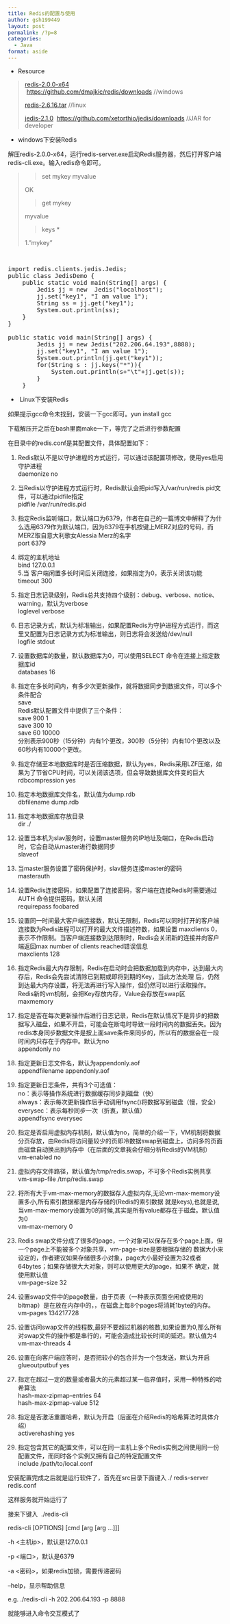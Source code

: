 ```yaml
---
title: Redis的配置与使用
author: gsh199449
layout: post
permalink: /?p=8
categories:
  - Java
format: aside
---
```

*   Resource

> [redis-2.0.0-x64][1]   <https://github.com/dmajkic/redis/downloads> //windows
> 
> [redis-2.6.16.tar][2] //linux
> 
> [jedis-2.1.0][3]  <https://github.com/xetorthio/jedis/downloads> //JAR for developer

*   windows下安装Redis

解压redis-2.0.0-x64，运行redis-server.exe启动Redis服务器，然后打开客户端redis-cli.exe。输入redis命令即可。

> >set mykey myvalue
> 
> OK
> 
> >get mykey
> 
> myvalue
> 
> >keys *
> 
> 1.&#8221;mykey&#8221;

&nbsp;

<pre name="code" class="java">import redis.clients.jedis.Jedis;
public class JedisDemo {  
	public static void main(String[] args) {
		Jedis jj = new  Jedis("localhost");
		jj.set("key1", "I am value 1");
		String ss = jj.get("key1");
		System.out.println(ss);
	}
}

public static void main(String[] args) {
		Jedis jj = new Jedis("202.206.64.193",8888);
		jj.set("key1", "I am value 1");
		System.out.println(jj.get("key1"));
		for(String s : jj.keys("*")){
			System.out.println(s+"\t"+jj.get(s));
		}
	}
</pre>

*    Linux下安装Redis

如果提示gcc命令未找到，安装一下gcc即可。yun install gcc

下载解压开之后在bash里面make一下，等完了之后进行参数配置

在目录中的redis.conf是其配置文件，具体配置如下：

1. Redis默认不是以守护进程的方式运行，可以通过该配置项修改，使用yes启用守护进程  
daemonize no  
2. 当Redis以守护进程方式运行时，Redis默认会把pid写入/var/run/redis.pid文件，可以通过pidfile指定  
pidfile /var/run/redis.pid  
3. 指定Redis监听端口，默认端口为6379，作者在自己的一篇博文中解释了为什么选用6379作为默认端口，因为6379在手机按键上MERZ对应的号码，而MERZ取自意大利歌女Alessia Merz的名字  
port 6379  
4. 绑定的主机地址  
bind 127.0.0.1  
5.当 客户端闲置多长时间后关闭连接，如果指定为0，表示关闭该功能  
timeout 300  
6. 指定日志记录级别，Redis总共支持四个级别：debug、verbose、notice、warning，默认为verbose  
loglevel verbose  
7. 日志记录方式，默认为标准输出，如果配置Redis为守护进程方式运行，而这里又配置为日志记录方式为标准输出，则日志将会发送给/dev/null  
logfile stdout  
8. 设置数据库的数量，默认数据库为0，可以使用SELECT <dbid>命令在连接上指定数据库id  
databases 16  
9. 指定在多长时间内，有多少次更新操作，就将数据同步到数据文件，可以多个条件配合  
save <seconds> <changes>  
Redis默认配置文件中提供了三个条件：  
save 900 1  
save 300 10  
save 60 10000  
分别表示900秒（15分钟）内有1个更改，300秒（5分钟）内有10个更改以及60秒内有10000个更改。

10. 指定存储至本地数据库时是否压缩数据，默认为yes，Redis采用LZF压缩，如果为了节省CPU时间，可以关闭该选项，但会导致数据库文件变的巨大  
rdbcompression yes  
11. 指定本地数据库文件名，默认值为dump.rdb  
dbfilename dump.rdb  
12. 指定本地数据库存放目录  
dir ./  
13. 设置当本机为slav服务时，设置master服务的IP地址及端口，在Redis启动时，它会自动从master进行数据同步  
slaveof <masterip> <masterport>  
14. 当master服务设置了密码保护时，slav服务连接master的密码  
masterauth <master-password>  
15. 设置Redis连接密码，如果配置了连接密码，客户端在连接Redis时需要通过AUTH <password>命令提供密码，默认关闭  
requirepass foobared  
16. 设置同一时间最大客户端连接数，默认无限制，Redis可以同时打开的客户端连接数为Redis进程可以打开的最大文件描述符数，如果设置 maxclients 0，表示不作限制。当客户端连接数到达限制时，Redis会关闭新的连接并向客户端返回max number of clients reached错误信息  
maxclients 128  
17. 指定Redis最大内存限制，Redis在启动时会把数据加载到内存中，达到最大内存后，Redis会先尝试清除已到期或即将到期的Key，当此方法处理 后，仍然到达最大内存设置，将无法再进行写入操作，但仍然可以进行读取操作。Redis新的vm机制，会把Key存放内存，Value会存放在swap区  
maxmemory <bytes>  
18. 指定是否在每次更新操作后进行日志记录，Redis在默认情况下是异步的把数据写入磁盘，如果不开启，可能会在断电时导致一段时间内的数据丢失。因为 redis本身同步数据文件是按上面save条件来同步的，所以有的数据会在一段时间内只存在于内存中。默认为no  
appendonly no  
19. 指定更新日志文件名，默认为appendonly.aof  
appendfilename appendonly.aof  
20. 指定更新日志条件，共有3个可选值：  
no：表示等操作系统进行数据缓存同步到磁盘（快）  
always：表示每次更新操作后手动调用fsync()将数据写到磁盘（慢，安全）  
everysec：表示每秒同步一次（折衷，默认值）  
appendfsync everysec

21. 指定是否启用虚拟内存机制，默认值为no，简单的介绍一下，VM机制将数据分页存放，由Redis将访问量较少的页即冷数据swap到磁盘上，访问多的页面由磁盘自动换出到内存中（在后面的文章我会仔细分析Redis的VM机制）  
vm-enabled no  
22. 虚拟内存文件路径，默认值为/tmp/redis.swap，不可多个Redis实例共享  
vm-swap-file /tmp/redis.swap  
23. 将所有大于vm-max-memory的数据存入虚拟内存,无论vm-max-memory设置多小,所有索引数据都是内存存储的(Redis的索引数据 就是keys),也就是说,当vm-max-memory设置为0的时候,其实是所有value都存在于磁盘。默认值为0  
vm-max-memory 0  
24. Redis swap文件分成了很多的page，一个对象可以保存在多个page上面，但一个page上不能被多个对象共享，vm-page-size是要根据存储的 数据大小来设定的，作者建议如果存储很多小对象，page大小最好设置为32或者64bytes；如果存储很大大对象，则可以使用更大的page，如果不 确定，就使用默认值  
vm-page-size 32  
25. 设置swap文件中的page数量，由于页表（一种表示页面空闲或使用的bitmap）是在放在内存中的，，在磁盘上每8个pages将消耗1byte的内存。  
vm-pages 134217728  
26. 设置访问swap文件的线程数,最好不要超过机器的核数,如果设置为0,那么所有对swap文件的操作都是串行的，可能会造成比较长时间的延迟。默认值为4  
vm-max-threads 4  
27. 设置在向客户端应答时，是否把较小的包合并为一个包发送，默认为开启  
glueoutputbuf yes  
28. 指定在超过一定的数量或者最大的元素超过某一临界值时，采用一种特殊的哈希算法  
hash-max-zipmap-entries 64  
hash-max-zipmap-value 512  
29. 指定是否激活重置哈希，默认为开启（后面在介绍Redis的哈希算法时具体介绍）  
activerehashing yes  
30. 指定包含其它的配置文件，可以在同一主机上多个Redis实例之间使用同一份配置文件，而同时各个实例又拥有自己的特定配置文件  
include /path/to/local.conf

安装配置完成之后就是运行软件了，首先在src目录下面键入 ./ redis-server redis.conf

这样服务就开始运行了

接来下键入  ./redis-cli

redis-cli \[OPTIONS\] \[cmd [arg [arg ...\]]]

-h <主机ip>，默认是127.0.0.1

-p <端口>，默认是6379

-a <密码>，如果redis加锁，需要传递密码

&#8211;help，显示帮助信息

e.g. ./redis-cli -h 202.206.64.193 -p 8888

就能够进入命令交互模式了

 [1]: http://202.206.64.193/wordpress/wp-content/uploads/2013/11/redis-2.0.0-x64.zip
 [2]: http://202.206.64.193/wordpress/wp-content/uploads/2013/11/redis-2.6.16.tar.gz
 [3]: http://202.206.64.193/wordpress/wp-content/uploads/2013/11/jedis-2.1.0.zip